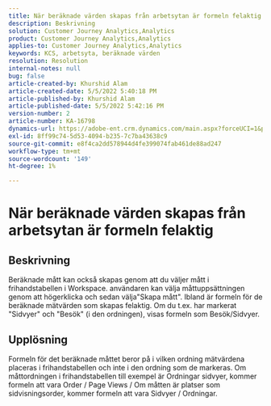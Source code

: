 ```yaml
---
title: När beräknade värden skapas från arbetsytan är formeln felaktig
description: Beskrivning
solution: Customer Journey Analytics,Analytics
product: Customer Journey Analytics,Analytics
applies-to: Customer Journey Analytics,Analytics
keywords: KCS, arbetsyta, beräknade värden
resolution: Resolution
internal-notes: null
bug: false
article-created-by: Khurshid Alam
article-created-date: 5/5/2022 5:40:18 PM
article-published-by: Khurshid Alam
article-published-date: 5/5/2022 5:42:16 PM
version-number: 2
article-number: KA-16798
dynamics-url: https://adobe-ent.crm.dynamics.com/main.aspx?forceUCI=1&pagetype=entityrecord&etn=knowledgearticle&id=3498176d-9acc-ec11-a7b5-6045bd00dbbc
exl-id: 8ff99c74-5d53-4094-b235-7c7ba43638c9
source-git-commit: e8f4ca2dd578944d4fe399074fab461de88ad247
workflow-type: tm+mt
source-wordcount: '149'
ht-degree: 1%

---
```


# När beräknade värden skapas från arbetsytan är formeln felaktig

## Beskrivning


Beräknade mått kan också skapas genom att du väljer mått i frihandstabellen i Workspace. användaren kan välja måttuppsättningen genom att högerklicka och sedan välja&quot;Skapa mått&quot;. Ibland är formeln för de beräknade mätvärden som skapas felaktig. Om du t.ex. har markerat &quot;Sidvyer&quot; och &quot;Besök&quot; (i den ordningen), visas formeln som Besök/Sidvyer.


## Upplösning


Formeln för det beräknade måttet beror på i vilken ordning mätvärdena placeras i frihandstabellen och inte i den ordning som de markeras. Om måttordningen i frihandstabellen till exempel är Ordningar sidvyer, kommer formeln att vara Order / Page Views / Om måtten är platser som sidvisningsorder, kommer formeln att vara Sidvyer / Ordningar.
